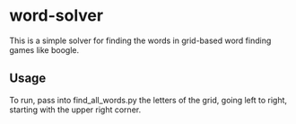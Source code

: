 # word-solver
This is a simple solver for finding the words in grid-based word finding games like boogle.

## Usage
To run, pass into find_all_words.py the letters of the grid, going left to right, starting with the upper right corner. 
